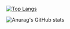 [![Top Langs](https://github-readme-stats.vercel.app/api/top-langs/?username=citrusinesis&layout=compact&theme=github_dark)](https://github.com/citrusinesis/github-readme-stats)

![Anurag's GitHub stats](https://github-readme-stats.vercel.app/api?username=citrusinesis&show_icons=true&theme=github_dark)

